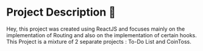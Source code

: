 # Project Description 🚀
Hey, this project was created using ReactJS and focuses mainly on the implementation of Routing and also on the implementation of certain hooks. This Project is a mixture of 2 separate projects : To-Do List and CoinToss.
